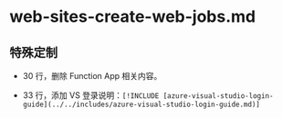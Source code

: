 # web-sites-create-web-jobs.md

## 特殊定制

* 30 行，删除 Function App 相关内容。

* 33 行，添加 VS 登录说明：`[!INCLUDE [azure-visual-studio-login-guide](../../includes/azure-visual-studio-login-guide.md)]`
